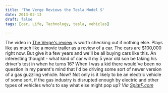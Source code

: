 ```yaml
---
title: 'The Verge Reviews the Tesla Model S'
date: 2013-02-13
draft: false
tags: [car, Life, Technology, tesla, vehicles]

---
```


The video in [The Verge's review](http://www.theverge.com/2013/2/12/3969260/going-the-distance-driving-tesla-model-s-in-the-real-world) is worth checking out if nothing else. Plays like as much like a movie trailer as a review of a car. The cars are $100,000 right now. But give it a few years and we'll be all buying cars like this. An interesting thought - what kind of car will my 5 year old son be taking his driver's test in when he turns 16? When I was a kid there would've been no question in my parent's mind that I'd be driving some sort of newer version of a gas guzzling vehicle. Now? Not only is it likely to be an electric vehicle of some sort, if the gas industry is disrupted enough by electric and other types of vehicles who's to say what else might pop up? _Via [SplatF.com](http://www.splatf.com/2013/02/link-verge-teslavideo/)_